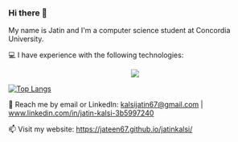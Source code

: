 ### Hi there 👋

My name is Jatin and I'm a computer science student at Concordia University.

💻 I have experience with the following technologies:
<p align="center">
  <a href="https://skillicons.dev">
    <img src="https://skillicons.dev/icons?i=html,css,ts,js,react,express,postgres,java,python,ruby,rails,cs,dotnet,bootstrap" />
  </a>
</p>

[![Top Langs](https://github-readme-stats.vercel.app/api/top-langs/?username=jateen67&hide=html,css&theme=redical)](https://github.com/anuraghazra/github-readme-stats)


💬 Reach me by email or LinkedIn: kalsijatin67@gmail.com | www.linkedin.com/in/jatin-kalsi-3b5997240

📫 Visit my website: https://jateen67.github.io/jatinkalsi/
